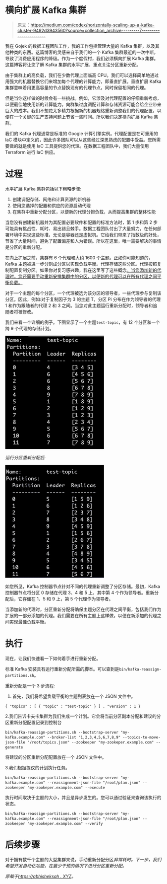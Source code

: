 # 横向扩展 Kafka 集群

> 原文：<https://medium.com/codex/horizontally-scaling-up-a-kafka-cluster-9492d3943560?source=collection_archive---------7----------------------->

我在 Gojek 的数据工程团队工作，我的工作包括管理大量的 Kafka 集群，以及其他种类的东西。这篇博客的灵感来自于我们的一个 Kafka 集群最近的一次中断，导致了消费应用程序的降级。作为一个度假村，我们必须横向扩展 Kafka 集群。这篇博客将让您了解 Kafka 集群的水平扩展，重点关注分区重新分配。

由于集群上的高负载，我们在少数代理上面临高 CPU。我们可以选择简单地通过用强大的机器替换它们来增加每个代理的计算能力，即垂直扩展。垂直扩展 Kafka 集群意味着用更高容量的节点替换现有的代理节点，同时保留相同的代理。

但是当你这样做的时候会有一些挑战。例如，它涉及对代理配置的仔细重新考虑，以便最佳地使用新的计算能力。向群集过度调配计算和存储资源可能会给企业带来巨大的成本。我们不想花太多精力根据新的机器规格重新调整我们的代理配置，以便在一个关键的生产支持问题上节省一些时间。所以我们决定横向扩展 Kafka 集群。

我们的 Kafka 代理通常是标准的 Google 计算引擎实例。代理配置是在可重用的 IaC 模块中定义的，因此许多团队可以从这些经过深思熟虑的配置中受益。您所需要做的就是使用 IaC 工具提供您的代理。在数据工程团队中，我们大量使用 Terraform 进行 IaC 供应。

# 过程

水平扩展 Kafka 集群包括以下粗略步骤:

1.  创建调配存储、网络和计算资源的新机器
2.  使用您选择的配置和供应的资源启动代理
3.  在集群中重新分配分区，以便新的代理分担负载，从而提高集群的整体性能

当您没有创建新机器并为其配置必要软件和配置的标准方法时，第 1 步和第 2 步可能具有挑战性、耗时、易出错且棘手。数据工程团队付出了大量努力，在任何部署环境中实现这些标准，无论是容器还是虚拟机。它给我们带来了指数级的好处，节省了大量时间，避免了配置偏差和人为错误。所以在这里，唯一需要解决的事情是分区的重新分配。

在向上扩展之前，集群有 6 个代理和大约 1600 个主题。正如你可能知道的，Kafka 主题被进一步分割成分区以实现负载平衡。代理存储这些分区。代理按照复制配置复制分区。如果你对复习感兴趣，我在这里写了这些概念[。当您添加新的代理时，您还需要手动重新安排集群中的分区，以便新的代理可以在所有代理之间平衡负载。](https://abhisheksah.xyz/what-makes-kafka-awesome/)

对于一个主题的每个分区，一个代理被选为该分区的领导者，一些代理参与复制该分区。因此，例如:对于复制因子为 3 的主题 T，分区 Pi 分布在作为领导者的代理 1 和作为跟随者的代理 2 和 3 之间。当您对此主题运行重新分配时，领导者和追随者将被修改。

我们来看一个详细的例子。下图显示了一个主题`test-topic`，有 12 个分区和一个跨 9 个代理的存储计划。

![](img/023ac3447938566a35c960f161a74008.png)

*运行分区重新分配后:*

![](img/bbceebbc7fbb1e67909d8f48bdec2bd6.png)

如您所见，Kafka 控制器节点针对不同的代理重新调整了分区存储。最初，Kafka 控制器节点将分区 0 存储在代理 3、4 和 5 上，其中第 4 个作为领导者。重新分配后，它存储在 1、5 和 9 上，第 5 个代理作为领导者。

当添加新的代理时，分区重新分配将确保主题分区在代理之间平衡，包括我们作为扩展的一部分添加的代理。我们需要在所有主题上这样做，以便在新添加的代理之间实现最佳负载平衡。

# 执行

现在，让我们快速看一下如何着手进行重新分配。

标准 Kafka 安装具有运行重新分配所需的脚本。可以查到是`bin/kafka-reassign-partitions.sh`。

重新分配是一个 3 步流程:

1.  首先，我们将希望负载平衡的主题列表放在一个 JSON 文件中。

```
{ "topics" : [ { "topic" : "test-topic" } ] , "version" : 1 }
```

2.我们告诉卡夫卡集群为我们生成一个计划。它会将当前分区副本分配和建议的分区重新分配配置记录到控制台

```
bin/kafka-reassign-partitions.sh --bootstrap-server "my-kafka.example.com" --broker-list "1,2,3,4,5,6,7,8,9" --topics-to-move-json-file "/root/topics.json" --zookeeper "my-zookeper.example.com" --generate
```

将建议的分区重新分配配置放在一个 JSON 文件中。

3.我们根据提议的计划执行任务。

```
bin/kafka-reassign-partitions.sh --bootstrap-server "my-kafka.example.com" --reassignment-json-file "/root/plan.json" --zookeeper "my-zookeper.example.com" --execute
```

执行时间取决于主题的大小，并且是异步发生的。您可以通过验证来查询该执行的状态。

```
bin/kafka-reassign-partitions.sh --bootstrap-server "my-kafka.example.com" --reassignment-json-file "/root/plan.json" --zookeeper "my-zookeper.example.com" --verify
```

# 后续步骤

对于拥有数千个主题的大型集群来说，手动重新分配分区*非常耗时。下一步，我们希望开发自动化功能，在最少干预的情况下进行分区重新分配。*

*原载于*[*https://abhisheksah . XYZ*](https://abhisheksah.xyz/kafka-scaling/)*。*